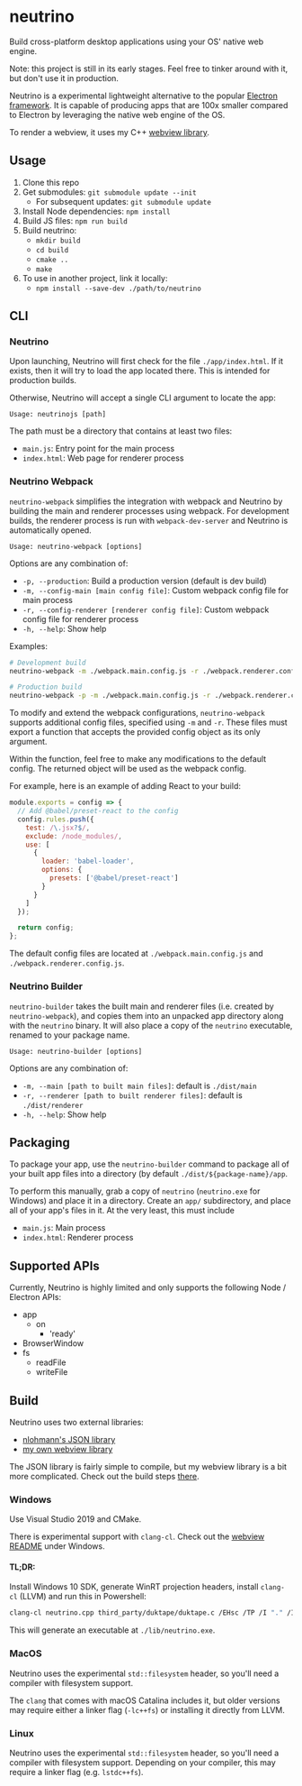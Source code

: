 # neutrino

Build cross-platform desktop applications using your OS' native web engine.

Note: this project is still in its early stages. Feel free to tinker around with it, but don't use it in production.

Neutrino is a experimental lightweight alternative to the popular [Electron framework](https://github.com/electron/electron). It is capable of producing apps that are 100x smaller compared to Electron by leveraging the native web engine of the OS.

To render a webview, it uses my C++ [webview library](https://github.com/LenKagamine/webview).

## Usage

1. Clone this repo
2. Get submodules: `git submodule update --init`
   - For subsequent updates: `git submodule update`
3. Install Node dependencies: `npm install`
4. Build JS files: `npm run build`
5. Build neutrino:
   - `mkdir build`
   - `cd build`
   - `cmake ..`
   - `make`
6. To use in another project, link it locally:
   - `npm install --save-dev ./path/to/neutrino`

## CLI

### Neutrino

Upon launching, Neutrino will first check for the file `./app/index.html`. If it exists, then it will try to load the app located there. This is intended for production builds.

Otherwise, Neutrino will accept a single CLI argument to locate the app:

```
Usage: neutrinojs [path]
```

The path must be a directory that contains at least two files:

- `main.js`: Entry point for the main process
- `index.html`: Web page for renderer process

### Neutrino Webpack

`neutrino-webpack` simplifies the integration with webpack and Neutrino by building the main and renderer processes using webpack. For development builds, the renderer process is run with `webpack-dev-server` and Neutrino is automatically opened.

```
Usage: neutrino-webpack [options]
```

Options are any combination of:

- `-p, --production`: Build a production version (default is dev build)
- `-m, --config-main [main config file]`: Custom webpack config file for main process
- `-r, --config-renderer [renderer config file]`: Custom webpack config file for renderer process
- `-h, --help`: Show help

Examples:

```sh
# Development build
neutrino-webpack -m ./webpack.main.config.js -r ./webpack.renderer.config.js

# Production build
neutrino-webpack -p -m ./webpack.main.config.js -r ./webpack.renderer.config.js
```

To modify and extend the webpack configurations, `neutrino-webpack` supports additional config files, specified using `-m` and `-r`. These files must export a function that accepts the provided config object as its only argument.

Within the function, feel free to make any modifications to the default config. The returned object will be used as the webpack config.

For example, here is an example of adding React to your build:

```js
module.exports = config => {
  // Add @babel/preset-react to the config
  config.rules.push({
    test: /\.jsx?$/,
    exclude: /node_modules/,
    use: [
      {
        loader: 'babel-loader',
        options: {
          presets: ['@babel/preset-react']
        }
      }
    ]
  });

  return config;
};
```

The default config files are located at `./webpack.main.config.js` and `./webpack.renderer.config.js`.

### Neutrino Builder

`neutrino-builder` takes the built main and renderer files (i.e. created by `neutrino-webpack`), and copies them into an unpacked app directory along with the `neutrino` binary. It will also place a copy of the `neutrino` executable, renamed to your package name.

```
Usage: neutrino-builder [options]
```

Options are any combination of:

- `-m, --main [path to built main files]`: default is `./dist/main`
- `-r, --renderer [path to built renderer files]`: default is `./dist/renderer`
- `-h, --help`: Show help

## Packaging

To package your app, use the `neutrino-builder` command to package all of your built app files into a directory (by default `./dist/${package-name}/app`.

To perform this manually, grab a copy of `neutrino` (`neutrino.exe` for Windows) and place it in a directory. Create an `app/` subdirectory, and place all of your app's files in it. At the very least, this must include

- `main.js`: Main process
- `index.html`: Renderer process

## Supported APIs

Currently, Neutrino is highly limited and only supports the following Node / Electron APIs:

- app
  - on
    - 'ready'
- BrowserWindow
- fs
  - readFile
  - writeFile

## Build

Neutrino uses two external libraries:

- [nlohmann's JSON library](https://github.com/nlohmann/json)
- [my own webview library](https://github.com/LenKagamine/webview)

The JSON library is fairly simple to compile, but my webview library is a bit more complicated. Check out the build steps [there](https://github.com/LenKagamine/webview#build).

### Windows

Use Visual Studio 2019 and CMake.

There is experimental support with `clang-cl`. Check out the [webview README](https://github.com/LenKagamine/webview#windows) under Windows.

#### TL;DR:

Install Windows 10 SDK, generate WinRT projection headers, install `clang-cl` (LLVM) and run this in Powershell:

```sh
clang-cl neutrino.cpp third_party/duktape/duktape.c /EHsc /TP /I "." /I "./third_party/webview/" /I "./third_party/duktape/" /I "./third_party/nlohmann/" /DWEBVIEW_WIN -Xclang -std=c++17 -Xclang -Wno-delete-non-virtual-dtor -o "lib/neutrino.exe" /link "WindowsApp.lib" "user32.lib" "kernel32.lib"
```

This will generate an executable at `./lib/neutrino.exe`.

### MacOS

Neutrino uses the experimental `std::filesystem` header, so you'll need a compiler with filesystem support.

The `clang` that comes with macOS Catalina includes it, but older versions may require either a linker flag (`-lc++fs`) or installing it directly from LLVM.

### Linux

Neutrino uses the experimental `std::filesystem` header, so you'll need a compiler with filesystem support. Depending on your compiler, this may require a linker flag (e.g. `lstdc++fs`).
